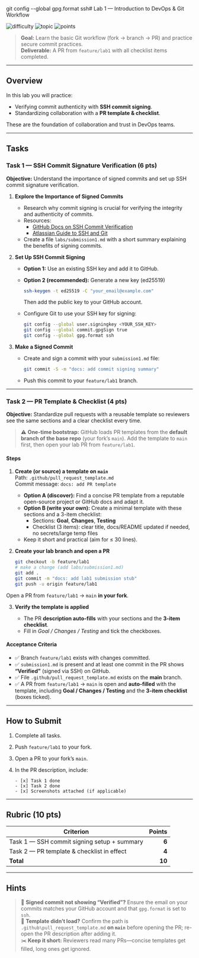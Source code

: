 git config --global gpg.format ssh# Lab 1 — Introduction to DevOps & Git Workflow

![difficulty](https://img.shields.io/badge/difficulty-beginner-success)
![topic](https://img.shields.io/badge/topic-DevOps%20Basics-blue)
![points](https://img.shields.io/badge/points-10-orange)

> **Goal:** Learn the basic Git workflow (fork → branch → PR) and practice secure commit practices.  
> **Deliverable:** A PR from `feature/lab1` with all checklist items completed.

---

## Overview

In this lab you will practice:
- Verifying commit authenticity with **SSH commit signing**.  
- Standardizing collaboration with a **PR template & checklist**.  

These are the foundation of collaboration and trust in DevOps teams.

---

## Tasks

### Task 1 — SSH Commit Signature Verification (6 pts)

**Objective:** Understand the importance of signed commits and set up SSH commit signature verification.

1. **Explore the Importance of Signed Commits**  
   - Research why commit signing is crucial for verifying the integrity and authenticity of commits.  
   - Resources:  
     - [GitHub Docs on SSH Commit Verification](https://docs.github.com/en/authentication/managing-commit-signature-verification/about-commit-signature-verification)  
     - [Atlassian Guide to SSH and Git](https://confluence.atlassian.com/bitbucketserver/sign-commits-and-tags-with-ssh-keys-1305971205.html)  
   - Create a file `labs/submission1.md` with a short summary explaining the benefits of signing commits.

2. **Set Up SSH Commit Signing**  
   - **Option 1:** Use an existing SSH key and add it to GitHub.  
   - **Option 2 (recommended):** Generate a new key (ed25519)  
     ```sh
     ssh-keygen -t ed25519 -C "your_email@example.com"
     ```  
     Then add the public key to your GitHub account.

   - Configure Git to use your SSH key for signing:  
     ```sh
     git config --global user.signingkey <YOUR_SSH_KEY>
     git config --global commit.gpgSign true
     git config --global gpg.format ssh
     ```

3. **Make a Signed Commit**  
   - Create and sign a commit with your `submission1.md` file:  
     ```sh
     git commit -S -m "docs: add commit signing summary"
     ```  
   - Push this commit to your `feature/lab1` branch.

---

### Task 2 — PR Template & Checklist (4 pts)

**Objective:** Standardize pull requests with a reusable template so reviewers see the same sections and a clear checklist every time.

> ⚠️ **One-time bootstrap:** GitHub loads PR templates from the **default branch of the base repo** (your fork’s `main`). Add the template to `main` first, then open your lab PR from `feature/lab1`.

#### Steps

1. **Create (or source) a template on `main`**  
   Path: `.github/pull_request_template.md`  
   Commit message: `docs: add PR template`  
   - **Option A (discover):** Find a concise PR template from a reputable open-source project or GitHub docs and adapt it.  
   - **Option B (write your own):** Create a minimal template with these sections and a 3-item checklist:
     - Sections: **Goal**, **Changes**, **Testing**  
     - Checklist (3 items): clear title, docs/README updated if needed, no secrets/large temp files  
   - Keep it short and practical (aim for ≤ 30 lines).

2. **Create your lab branch and open a PR**  
   ```bash
   git checkout -b feature/lab1
   # make a change (add labs/submission1.md)
   git add .
   git commit -m "docs: add lab1 submission stub"
   git push -u origin feature/lab1
   ```

Open a PR from `feature/lab1` → `main` **in your fork**.

3. **Verify the template is applied**

   * The PR **description auto-fills** with your sections and the **3-item checklist**.
   * Fill in *Goal / Changes / Testing* and tick the checkboxes.

#### Acceptance Criteria

* ✅ Branch `feature/lab1` exists with changes committed.
* ✅ `submission1.md` is present and at least one commit in the PR shows **“Verified”** (signed via SSH) on GitHub.
* ✅ File `.github/pull_request_template.md` exists on the **main** branch.
* ✅ A PR from `feature/lab1` → `main` is open and **auto-filled** with the template, including **Goal / Changes / Testing** and the **3-item checklist** (boxes ticked).

---

## How to Submit

1. Complete all tasks.
2. Push `feature/lab1` to your fork.
3. Open a PR to your fork’s `main`.
4. In the PR description, include:

   ```text
   - [x] Task 1 done
   - [x] Task 2 done
   - [x] Screenshots attached (if applicable)
   ```

---

## Rubric (10 pts)

| Criterion                                   | Points |
| ------------------------------------------- | -----: |
| Task 1 — SSH commit signing setup + summary |  **6** |
| Task 2 — PR template & checklist in effect  |  **4** |
| **Total**                                   | **10** |

---

## Hints

> 🔐 **Signed commit not showing “Verified”?** Ensure the email on your commits matches your GitHub account and that `gpg.format` is set to `ssh`.\
> 📝 **Template didn’t load?** Confirm the path is `.github\pull_request_template.md` **on `main`** before opening the PR; re-open the PR description after adding it.\
> ✂️ **Keep it short:** Reviewers read many PRs—concise templates get filled, long ones get ignored.
